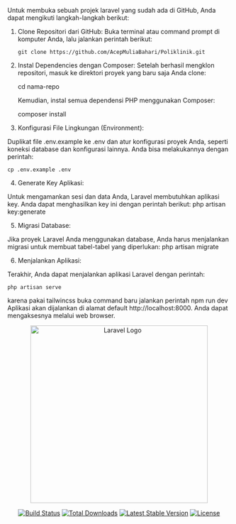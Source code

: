 Untuk membuka sebuah projek laravel yang sudah ada di GitHub, Anda dapat mengikuti langkah-langkah berikut:

1.  Clone Repositori dari GitHub:
    Buka terminal atau command prompt di komputer Anda, lalu jalankan perintah berikut:

        git clone https://github.com/AcepMuliaBahari/Poliklinik.git

2.  Instal Dependencies dengan Composer:
    Setelah berhasil mengklon repositori, masuk ke direktori proyek yang baru saja Anda clone:

    cd nama-repo

    Kemudian, instal semua dependensi PHP menggunakan Composer:

    composer install

3.  Konfigurasi File Lingkungan (Environment):

Duplikat file .env.example ke .env dan atur konfigurasi proyek Anda, seperti koneksi database dan konfigurasi lainnya. Anda bisa melakukannya dengan perintah:

    cp .env.example .env

4. Generate Key Aplikasi:

Untuk mengamankan sesi dan data Anda, Laravel membutuhkan aplikasi key. Anda dapat menghasilkan key ini dengan perintah berikut:
php artisan key:generate

5. Migrasi Database:

Jika proyek Laravel Anda menggunakan database, Anda harus menjalankan migrasi untuk membuat tabel-tabel yang diperlukan:
php artisan migrate

6. Menjalankan Aplikasi:

Terakhir, Anda dapat menjalankan aplikasi Laravel dengan perintah:

    php artisan serve
    
karena pakai tailwincss buka command baru jalankan perintah
    npm run dev
Aplikasi akan dijalankan di alamat default http://localhost:8000. Anda dapat mengaksesnya melalui web browser.


<p align="center"><a href="https://laravel.com" target="_blank"><img src="https://raw.githubusercontent.com/laravel/art/master/logo-lockup/5%20SVG/2%20CMYK/1%20Full%20Color/laravel-logolockup-cmyk-red.svg" width="400" alt="Laravel Logo"></a></p>

<p align="center">
<a href="https://github.com/laravel/framework/actions"><img src="https://github.com/laravel/framework/workflows/tests/badge.svg" alt="Build Status"></a>
<a href="https://packagist.org/packages/laravel/framework"><img src="https://img.shields.io/packagist/dt/laravel/framework" alt="Total Downloads"></a>
<a href="https://packagist.org/packages/laravel/framework"><img src="https://img.shields.io/packagist/v/laravel/framework" alt="Latest Stable Version"></a>
<a href="https://packagist.org/packages/laravel/framework"><img src="https://img.shields.io/packagist/l/laravel/framework" alt="License"></a>
</p>
